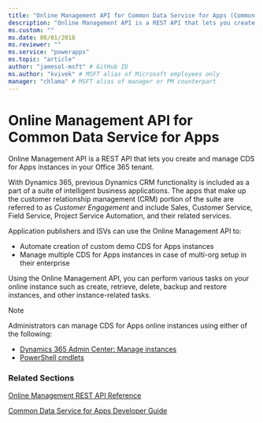 ```yaml
---
title: "Online Management API for Common Data Service for Apps (Common Data Service for Apps) | Microsoft Docs" # Intent and product brand in a unique string of 43-59 chars including spaces
description: "Online Management API is a REST API that lets you create and manage Common Data Service for Apps instances in your Office 365 tenant. " # 115-145 characters including spaces. This abstract displays in the search result.
ms.custom: ""
ms.date: 08/01/2018
ms.reviewer: ""
ms.service: "powerapps"
ms.topic: "article"
author: "jamesol-msft" # GitHub ID
ms.author: "kvivek" # MSFT alias of Microsoft employees only
manager: "chlama" # MSFT alias of manager or PM counterpart
---
```

# Online Management API for Common Data Service for Apps

<!-- https://docs.microsoft.com/en-us/dynamics365/customer-engagement/developer/online-management-api -->

Online Management API is a REST API that lets you create and manage CDS for Apps instances in your Office 365 tenant. 

With Dynamics 365, previous Dynamics CRM functionality is included as a part of a suite of intelligent business applications. The apps that make up the customer relationship management (CRM) portion of the suite are referred to as *Customer Engagement* and include Sales, Customer Service, Field Service, Project Service Automation, and their related services.

Application publishers and ISVs can use the Online Management API to:
-  Automate creation of custom demo CDS for Apps instances
-  Manage multiple CDS for Apps instances in case of multi-org setup in their enterprise 

Using the Online Management API, you can perform various tasks on your online instance such as create, retrieve, delete, backup and restore instances, and other instance-related tasks. 

>[!NOTE]
>Administrators can manage CDS for Apps online instances using either of the following:
>- [Dynamics 365 Admin Center: Manage instances](/dynamics365/customer-engagement/admin/manage-online-instances)
>- [PowerShell cmdlets](/powershell/dynamics365/customer-engagement/overview#get-started-using-the-microsoftxrmonlinemanagementapi-module) 
  
### Related Sections  
[Online Management REST API Reference](/rest/api/admin.services.crm.dynamics.com)

[Common Data Service for Apps Developer Guide](../overview.md)